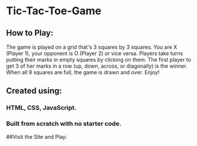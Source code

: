 # Tic-Tac-Toe-Game

## How to Play:
The game is played on a grid that's 3 squares by 3 squares.
You are X (Player 1), your opponent is O (Player 2) or vice versa. Players take turns putting their marks in empty squares by clicking on them.
The first player to get 3 of her marks in a row (up, down, across, or diagonally) is the winner.
When all 9 squares are full, the game is drawn and over.
Enjoy!

## Created using:
### HTML, CSS, JavaScript.
### Built from scratch with no starter code.

##Visit the Site and Play: 
